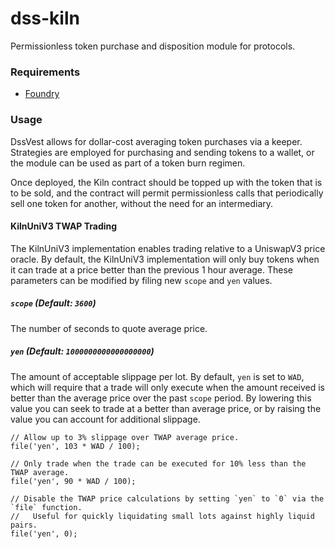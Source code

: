 # dss-kiln

Permissionless token purchase and disposition module for protocols.

### Requirements

* [Foundry](https://github.com/foundry-rs/foundry)

### Usage

DssVest allows for dollar-cost averaging token purchases via a keeper.
Strategies are employed for purchasing and sending tokens to a wallet, or the module can be used as part of a token burn regimen.

Once deployed, the Kiln contract should be topped up with the token that is to be sold, and the contract will permit permissionless calls that periodically sell one token for another, without the need for an intermediary.

#### KilnUniV3 TWAP Trading

The KilnUniV3 implementation enables trading relative to a UniswapV3 price oracle. By default, the KilnUniV3 implementation will only buy tokens when it can trade at a price better than the previous 1 hour average. These parameters can be modified by filing new `scope` and `yen` values.

##### `scope` (Default: `3600`)

The number of seconds to quote average price.

##### `yen` (Default: `1000000000000000000`)

The amount of acceptable slippage per lot. By default, `yen` is set to `WAD`, which will require that a trade will only execute when the amount received is better than the average price over the past `scope` period. By lowering this value you can seek to trade at a better than average price, or by raising the value you can account for additional slippage.

```
// Allow up to 3% slippage over TWAP average price.
file('yen', 103 * WAD / 100);

// Only trade when the trade can be executed for 10% less than the TWAP average.
file('yen', 90 * WAD / 100);

// Disable the TWAP price calculations by setting `yen` to `0` via the `file` function.
//   Useful for quickly liquidating small lots against highly liquid pairs.
file('yen', 0);
```





